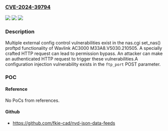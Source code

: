 ### [CVE-2024-39794](https://cve.mitre.org/cgi-bin/cvename.cgi?name=CVE-2024-39794)
![](https://img.shields.io/static/v1?label=Product&message=Wavlink%20AC3000&color=blue)
![](https://img.shields.io/static/v1?label=Version&message=M33A8.V5030.210505%20&color=brightgreen)
![](https://img.shields.io/static/v1?label=Vulnerability&message=CWE-15%3A%20External%20Control%20of%20System%20or%20Configuration%20Setting&color=brightgreen)

### Description

Multiple external config control vulnerabilities exist in the nas.cgi set_nas() proftpd functionality of Wavlink AC3000 M33A8.V5030.210505. A specially crafted HTTP request can lead to permission bypass. An attacker can make an authenticated HTTP request to trigger these vulnerabilities.A configuration injection vulnerability exists in the `ftp_port` POST parameter.

### POC

#### Reference
No PoCs from references.

#### Github
- https://github.com/fkie-cad/nvd-json-data-feeds

